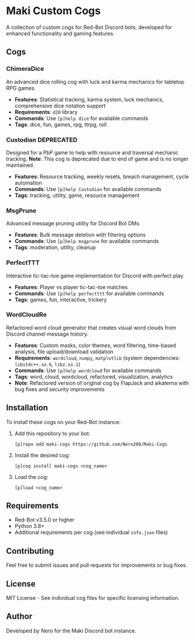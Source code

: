 # Maki Custom Cogs

A collection of custom cogs for Red-Bot Discord bots, developed for enhanced functionality and gaming features.

## Cogs

### ChimeraDice
An advanced dice rolling cog with luck and karma mechanics for tabletop RPG games.
- **Features**: Statistical tracking, karma system, luck mechanics, comprehensive dice notation support
- **Requirements**: `d20` library
- **Commands**: Use `[p]help dice` for available commands
- **Tags**: dice, fun, games, rpg, ttrpg, roll

### Custodian **DEPRECATED**
Designed for a PbP game to help with resource and traversal mechanic tracking. 
**Note**: This cog is deprecated due to end of game and is no longer maintained.
- **Features**: Resource tracking, weekly resets, breach management, cycle automation
- **Commands**: Use `[p]help Custodian` for available commands
- **Tags**: tracking, utility, game, resource management

### MsgPrune
Advanced message pruning utility for Discord Bot DMs
- **Features**: Bulk message deletion with filtering options
- **Commands**: Use `[p]help msgprune` for available commands
- **Tags**: moderation, utility, cleanup

### PerfectTTT
Interactive tic-tac-toe game implementation for Discord with perfect play.
- **Features**: Player vs player tic-tac-toe matches
- **Commands**: Use `[p]help perfectttt` for available commands
- **Tags**: games, fun, interactive, trickery

### WordCloudRe
Refactored word cloud generator that creates visual word clouds from Discord channel message history.
- **Features**: Custom masks, color themes, word filtering, time-based analysis, file upload/download validation
- **Requirements**: `wordcloud`, `numpy`, `matplotlib` (system dependencies: `libstdc++.so.6`, `libz.so.1`)
- **Commands**: Use `[p]help wordcloud` for available commands
- **Tags**: word, cloud, wordcloud, refactored, visualization, analytics
- **Note**: Refactored version of original cog by FlapJack and aikaterna with bug fixes and security improvements

## Installation

To install these cogs on your Red-Bot instance:

1. Add this repository to your bot:
   ```
   [p]repo add maki-cogs https://github.com/Nero200/Maki-Cogs  
   ```

2. Install the desired cog:
   ```
   [p]cog install maki-cogs <cog_name>
   ```

3. Load the cog:
   ```
   [p]load <cog_name>
   ```

## Requirements

- Red-Bot v3.5.0 or higher
- Python 3.8+
- Additional requirements per cog (see individual `info.json` files)

## Contributing

Feel free to submit issues and pull requests for improvements or bug fixes.

## License

MIT License - See individual cog files for specific licensing information.

## Author

Developed by Nero for the Maki Discord bot instance.

